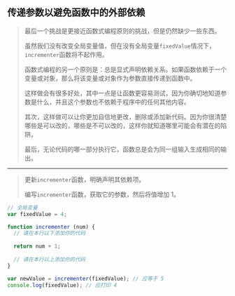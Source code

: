 ## 传递参数以避免函数中的外部依赖

> 最后一个挑战是更接近函数式编程原则的挑战，但是仍然缺少一些东西。
>
> 虽然我们没有改变全局变量值，但在没有全局变量`fixedValue`情况下，`incrementer`函数将不起作用。
>
> 函数式编程的另一个原则是：总是显式声明依赖关系。如果函数依赖于一个变量或对象，那么将该变量或对象作为参数直接传递到函数中。
>
> 这样做会有很多好处，其中一点是让函数更容易测试，因为你确切地知道参数是什么，并且这个参数也不依赖于程序中的任何其他内容。
>
> 其次，这样做可以让你更加自信地更改，删除或添加新代码。因为你很清楚哪些是可以改的，哪些是不可以改的，这样你就知道哪里可能会有潜在的陷阱。
>
> 最后，无论代码的哪一部分执行它，函数总是会为同一组输入生成相同的输出。

---

> 更新`incrementer`函数，明确声明其依赖项。
>
> 编写`incrementer`函数，获取它的参数，然后将值增加 1。

```js
// 全局变量
var fixedValue = 4;

function incrementer (num) {
  // 请在本行以下添加你的代码
  
  return num + 1;
  
  // 请在本行以上添加你的代码
}

var newValue = incrementer(fixedValue); // 应等于 5
console.log(fixedValue); // 应打印 4
```

